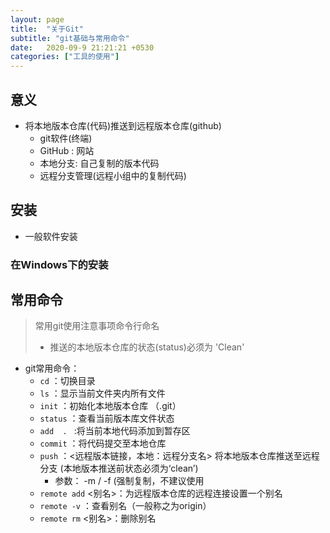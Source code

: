 ```yaml
---
layout: page
title:  "关于Git"
subtitle: "git基础与常用命令"
date:   2020-09-9 21:21:21 +0530
categories: ["工具的使用"]
---
```


## 意义

- 将本地版本仓库(代码)推送到远程版本仓库(github)
    - git软件(终端)
    - GitHub : 网站
    - 本地分支: 自己复制的版本代码
    - 远程分支管理(远程小组中的复制代码)

## 安装

- 一般软件安装

### 在Windows下的安装

## 常用命令
> 常用git使用注意事项命令行命名
> - 推送的本地版本仓库的状态(status)必须为 'Clean'

- git常用命令：
    - `cd` ：切换目录
    - `ls` ：显示当前文件夹内所有文件
    - `init` ：初始化本地版本仓库 （.git）
    - `status` ：查看当前版本库文件状态
    - `add  . ` :将当前本地代码添加到暂存区
    - `commit` ：将代码提交至本地仓库
    - `push` ：<远程版本链接，本地：远程分支名> 将本地版本仓库推送至远程分支 (本地版本推送前状态必须为‘clean’)
        - 参数： -m / -f (强制复制，不建议使用
    - `remote add` <别名>：为远程版本仓库的远程连接设置一个别名
    - `remote -v` ：查看别名（一般称之为origin）
    - `remote rm` <别名>：删除别名
